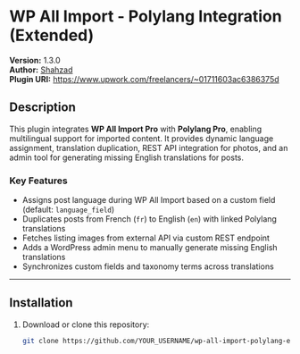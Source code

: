 # WP All Import - Polylang Integration (Extended)

**Version:** 1.3.0  
**Author:** [Shahzad](https://www.upwork.com/freelancers/~01711603ac6386375d)  
**Plugin URI:** https://www.upwork.com/freelancers/~01711603ac6386375d

## Description

This plugin integrates **WP All Import Pro** with **Polylang Pro**, enabling multilingual support for imported content. It provides dynamic language assignment, translation duplication, REST API integration for photos, and an admin tool for generating missing English translations for posts.

### Key Features

- Assigns post language during WP All Import based on a custom field (default: `language_field`)
- Duplicates posts from French (`fr`) to English (`en`) with linked Polylang translations
- Fetches listing images from external API via custom REST endpoint
- Adds a WordPress admin menu to manually generate missing English translations
- Synchronizes custom fields and taxonomy terms across translations

---

## Installation

1. Download or clone this repository:
   ```bash
   git clone https://github.com/YOUR_USERNAME/wp-all-import-polylang-extended.git
